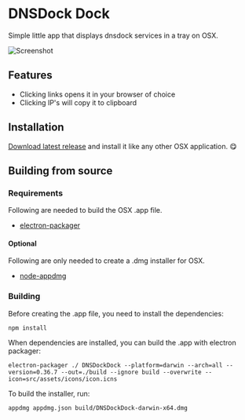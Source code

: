 # DNSDock Dock

Simple little app that displays dnsdock services in a tray on OSX.

![Screenshot](https://sourcebox-screenshots.s3.eu-central-1.amazonaws.com/Screen%20Shot%202016-02-24%20at%208.39.55%20PM.jpg)

## Features

- Clicking links opens it in your browser of choice
- Clicking IP's will copy it to clipboard

## Installation

[Download latest release](https://github.com/veloxy/dnsdock-services-electron/releases) and install it like any other OSX application. 😋

## Building from source

### Requirements

Following are needed to build the OSX .app file.

- [electron-packager](https://github.com/maxogden/electron-packager)

#### Optional

Following are only needed to create a .dmg installer for OSX.

- [node-appdmg](https://github.com/LinusU/node-appdmg)

### Building

Before creating the .app file, you need to install the dependencies:

```
npm install
```

When dependencies are installed, you can build the .app with electron packager:

```
electron-packager ./ DNSDockDock --platform=darwin --arch=all --version=0.36.7 --out=./build --ignore build --overwrite --icon=src/assets/icons/icon.icns
```

To build the installer, run:

```
appdmg appdmg.json build/DNSDockDock-darwin-x64.dmg
```

